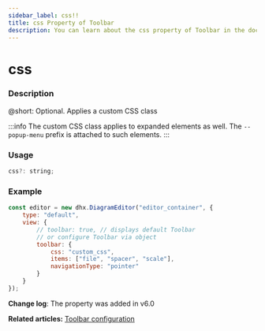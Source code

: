 ```yaml
---
sidebar_label: css!!
title: css Property of Toolbar
description: You can learn about the css property of Toolbar in the documentation of the DHTMLX JavaScript Diagram library. Browse developer guides and API reference, try out code examples and live demos, and download a free 30-day evaluation version of DHTMLX Diagram.
---
```


# css

### Description

@short: Optional. Applies a custom CSS class

:::info
The custom CSS class applies to expanded elements as well. The `--popup-menu` prefix is attached to such elements.
:::

### Usage

~~~js
css?: string;
~~~

### Example

~~~js {7}
const editor = new dhx.DiagramEditor("editor_container", {
    type: "default",
    view: {
        // toolbar: true, // displays default Toolbar
        // or configure Toolbar via object
        toolbar: {
            css: "custom_css",
            items: ["file", "spacer", "scale"],
            navigationType: "pointer"
        }
    }
});
~~~

**Change log**: The property was added in v6.0

**Related articles:**  [Toolbar configuration](guides/diagram_editor/toolbar.md)
